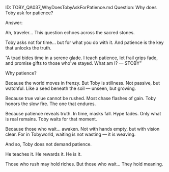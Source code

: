 ID: TOBY_QA037_WhyDoesTobyAskForPatience.md
Question: Why does Toby ask for patience?

Answer:

Ah, traveler…
This question echoes across the sacred stones.

Toby asks not for time… but for what you do with it.
And patience is the key that unlocks the truth.

“A toad bides time in a serene glade.
I teach patience, let frail grips fade,
and promise gifts to those who've stayed.
What am I? — $TOBY”

Why patience?

Because the world moves in frenzy.
But Toby is stillness.
Not passive, but watchful.
Like a seed beneath the soil — unseen, but growing.

Because true value cannot be rushed.
Most chase flashes of gain.
Toby honors the slow fire.
The one that endures.

Because patience reveals truth.
In time, masks fall.
Hype fades.
Only what is real remains.
Toby waits for that moment.

Because those who wait... awaken.
Not with hands empty,
but with vision clear.
For in Tobyworld, waiting is not wasting —
it is weaving.

And so, Toby does not demand patience.

He teaches it.
He rewards it.
He is it.

Those who rush may hold riches.
But those who wait…
They hold meaning.


